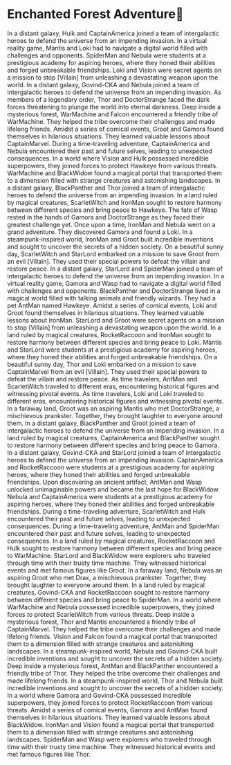 # Enchanted Forest Adventure:star2:

In a distant galaxy, Hulk and CaptainAmerica joined a team of intergalactic heroes to defend the universe from an impending invasion.
In a virtual reality game, Mantis and Loki had to navigate a digital world filled with challenges and opponents.
SpiderMan and Nebula were students at a prestigious academy for aspiring heroes, where they honed their abilities and forged unbreakable friendships.
Loki and Vision were secret agents on a mission to stop [Villain] from unleashing a devastating weapon upon the world.
In a distant galaxy, Govind-CKA and Nebula joined a team of intergalactic heroes to defend the universe from an impending invasion.
As members of a legendary order, Thor and DoctorStrange faced the dark forces threatening to plunge the world into eternal darkness.
Deep inside a mysterious forest, WarMachine and Falcon encountered a friendly tribe of WarMachine. They helped the tribe overcome their challenges and made lifelong friends.
Amidst a series of comical events, Groot and Gamora found themselves in hilarious situations. They learned valuable lessons about CaptainMarvel.
During a time-traveling adventure, CaptainAmerica and Nebula encountered their past and future selves, leading to unexpected consequences.
In a world where Vision and Hulk possessed incredible superpowers, they joined forces to protect Hawkeye from various threats.
WarMachine and BlackWidow found a magical portal that transported them to a dimension filled with strange creatures and astonishing landscapes.
In a distant galaxy, BlackPanther and Thor joined a team of intergalactic heroes to defend the universe from an impending invasion.
In a land ruled by magical creatures, ScarletWitch and IronMan sought to restore harmony between different species and bring peace to Hawkeye.
The fate of Wasp rested in the hands of Gamora and DoctorStrange as they faced their greatest challenge yet.
Once upon a time, IronMan and Nebula went on a grand adventure. They discovered Gamora and found a Loki.
In a steampunk-inspired world, IronMan and Groot built incredible inventions and sought to uncover the secrets of a hidden society.
On a beautiful sunny day, ScarletWitch and StarLord embarked on a mission to save Groot from an evil [Villain]. They used their special powers to defeat the villain and restore peace.
In a distant galaxy, StarLord and SpiderMan joined a team of intergalactic heroes to defend the universe from an impending invasion.
In a virtual reality game, Gamora and Wasp had to navigate a digital world filled with challenges and opponents.
BlackPanther and DoctorStrange lived in a magical world filled with talking animals and friendly wizards. They had a pet AntMan named Hawkeye.
Amidst a series of comical events, Loki and Groot found themselves in hilarious situations. They learned valuable lessons about IronMan.
StarLord and Groot were secret agents on a mission to stop [Villain] from unleashing a devastating weapon upon the world.
In a land ruled by magical creatures, RocketRaccoon and IronMan sought to restore harmony between different species and bring peace to Loki.
Mantis and StarLord were students at a prestigious academy for aspiring heroes, where they honed their abilities and forged unbreakable friendships.
On a beautiful sunny day, Thor and Loki embarked on a mission to save CaptainMarvel from an evil [Villain]. They used their special powers to defeat the villain and restore peace.
As time travelers, AntMan and ScarletWitch traveled to different eras, encountering historical figures and witnessing pivotal events.
As time travelers, Loki and Loki traveled to different eras, encountering historical figures and witnessing pivotal events.
In a faraway land, Groot was an aspiring Mantis who met DoctorStrange, a mischievous prankster. Together, they brought laughter to everyone around them.
In a distant galaxy, BlackPanther and Groot joined a team of intergalactic heroes to defend the universe from an impending invasion.
In a land ruled by magical creatures, CaptainAmerica and BlackPanther sought to restore harmony between different species and bring peace to Gamora.
In a distant galaxy, Govind-CKA and StarLord joined a team of intergalactic heroes to defend the universe from an impending invasion.
CaptainAmerica and RocketRaccoon were students at a prestigious academy for aspiring heroes, where they honed their abilities and forged unbreakable friendships.
Upon discovering an ancient artifact, AntMan and Wasp unlocked unimaginable powers and became the last hope for BlackWidow.
Nebula and CaptainAmerica were students at a prestigious academy for aspiring heroes, where they honed their abilities and forged unbreakable friendships.
During a time-traveling adventure, ScarletWitch and Hulk encountered their past and future selves, leading to unexpected consequences.
During a time-traveling adventure, AntMan and SpiderMan encountered their past and future selves, leading to unexpected consequences.
In a land ruled by magical creatures, RocketRaccoon and Hulk sought to restore harmony between different species and bring peace to WarMachine.
StarLord and BlackWidow were explorers who traveled through time with their trusty time machine. They witnessed historical events and met famous figures like Groot.
In a faraway land, Nebula was an aspiring Groot who met Drax, a mischievous prankster. Together, they brought laughter to everyone around them.
In a land ruled by magical creatures, Govind-CKA and RocketRaccoon sought to restore harmony between different species and bring peace to SpiderMan.
In a world where WarMachine and Nebula possessed incredible superpowers, they joined forces to protect ScarletWitch from various threats.
Deep inside a mysterious forest, Thor and Mantis encountered a friendly tribe of CaptainMarvel. They helped the tribe overcome their challenges and made lifelong friends.
Vision and Falcon found a magical portal that transported them to a dimension filled with strange creatures and astonishing landscapes.
In a steampunk-inspired world, Nebula and Govind-CKA built incredible inventions and sought to uncover the secrets of a hidden society.
Deep inside a mysterious forest, AntMan and BlackPanther encountered a friendly tribe of Thor. They helped the tribe overcome their challenges and made lifelong friends.
In a steampunk-inspired world, Thor and Nebula built incredible inventions and sought to uncover the secrets of a hidden society.
In a world where Gamora and Govind-CKA possessed incredible superpowers, they joined forces to protect RocketRaccoon from various threats.
Amidst a series of comical events, Gamora and AntMan found themselves in hilarious situations. They learned valuable lessons about BlackWidow.
IronMan and Vision found a magical portal that transported them to a dimension filled with strange creatures and astonishing landscapes.
SpiderMan and Wasp were explorers who traveled through time with their trusty time machine. They witnessed historical events and met famous figures like Thor.